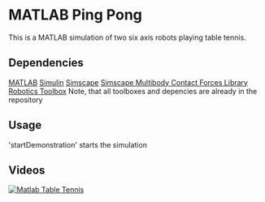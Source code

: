 # MATLAB Ping Pong
This is a MATLAB simulation of two six axis robots playing table tennis. 

## Dependencies
[MATLAB](https://de.mathworks.com/help/matlab/)
[Simulin](https://de.mathworks.com/help/simulink/index.html)
[Simscape](https://de.mathworks.com/help/physmod/simscape/index.html)
[Simscape Multibody Contact Forces
Library](https://de.mathworks.com/matlabcentral/fileexchange/47417-simscape-multibody-contact-forces-library)
[Robotics Toolbox](http://petercorke.com/Robotics_Toolbox.html)
Note, that all toolboxes and depencies are already in the repository

## Usage
'startDemonstration' starts the simulation

## Videos
[![Matlab Table Tennis](http://img.youtube.com/vi/K3kS_g5fIM0/0.jpg)](https://youtu.be/K3kS_g5fIM0 "Table Tennis Matlab Simulink Implementation Pan Red To Blue")
